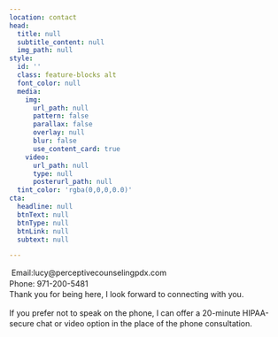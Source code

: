 ```yaml
---
location: contact
head:
  title: null
  subtitle_content: null
  img_path: null
style:
  id: ''
  class: feature-blocks alt
  font_color: null
  media:
    img:
      url_path: null
      pattern: false
      parallax: false
      overlay: null
      blur: false
      use_content_card: true
    video:
      url_path: null
      type: null
      posterurl_path: null
  tint_color: 'rgba(0,0,0,0.0)'
cta:
  headline: null
  btnText: null
  btnType: null
  btnLink: null
  subtext: null

---
```

<div class="d-flex align-items-center justify-content-around row">
<div class="col-sm-10 col-md-8 col-lg-6">
<p dir="ltr" style="line-height: 1.38; margin-top: 0pt; margin-bottom: 0pt;">&nbsp;Email:lucy@perceptivecounselingpdx.com</p>
<p dir="ltr" style="line-height: 1.38; margin-top: 0pt; margin-bottom: 0pt;">Phone: 971-200-5481</p>
<p dir="ltr" style="line-height: 1.38; margin-top: 0pt; margin-bottom: 0pt;">Thank you for being here, I look forward to connecting with you.&nbsp;</p>
<p dir="ltr" style="line-height: 1.38; margin-top: 11pt; margin-bottom: 11pt;">If you prefer not to speak on the phone, I can offer a 20-minute HIPAA-secure chat or video option in the place of the phone consultation.&nbsp;</p>
<p dir="ltr" style="line-height: 1.38; margin-top: 11pt; margin-bottom: 11pt;">&nbsp;</p>
<p dir="ltr" style="line-height: 1.38; margin-top: 11pt; margin-bottom: 11pt;">&nbsp;</p>
<!-- <p dir="ltr" style="line-height: 1.38; margin-top: 11pt; margin-bottom: 11pt;"><em><span style="font-size: 12pt;"><strong>Location: 325 NW 21st Ave. Portland, OR</strong></span></span></em></p> -->
<p>&nbsp;</p>
</div>
</div>
